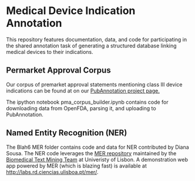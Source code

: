# Medical Device Indication Annotation

This repository features documentation, data, and code for participating in the shared annotation task of generating a structured database linking medical devices to their indications.

## Permarket Approval Corpus

Our corpus of premarket approval statements mentioning class III device indications can be found at on our [PubAnnotation project page.](http://pubannotation.org/projects/blah6_medical_device)

The ipython notebook pma_corpus_builder.ipynb contains code for downloading data from OpenFDA, parsing it, and uploading to PubAnnotation.

## Named Entity Recognition (NER)

The Blah6 MER folder contains code and data for NER contributed by Diana Sousa.  The NER code leverages the [MER repository](https://github.com/lasigeBioTM/MER) maintained by the [Biomedical Text Mining Team](http://dest.rd.ciencias.ulisboa.pt/) at Univeristy of Lisbon.  A demonstration web app powered by MER (which is blazing fast) is available at http://labs.rd.ciencias.ulisboa.pt/mer/.
